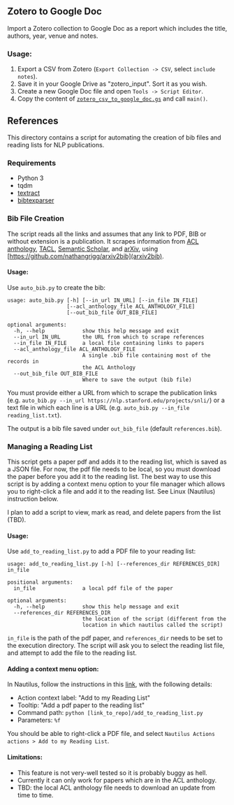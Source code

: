 ## Zotero to Google Doc

Import a Zotero collection to Google Doc as a report which includes the title, authors, year, venue and notes. 

### Usage:

1. Export a CSV from Zotero (`Export Collection -> CSV`, select `include notes`). 
2. Save it in your Google Drive as "zotero_input". Sort it as you wish. 
3. Create a new Google Doc file and open `Tools -> Script Editor`.  
4. Copy the content of [`zotero_csv_to_google_doc.gs`](zotero_to_google_doc/zotero_csv_to_google_doc.gs) and call `main()`. 


## References

This directory contains a script for automating the creation of bib files and reading lists for NLP publications.

### Requirements

* Python 3
* tqdm
* [textract](http://textract.readthedocs.io/en/latest/installation.html)
* [bibtexparser](https://bibtexparser.readthedocs.io/en/master/)

### Bib File Creation

The script reads all the links and assumes that any link to PDF, BIB or without extension is a publication.
It scrapes information from [ACL anthology](http://aclweb.org/anthology/), [TACL](https://transacl.org/ojs/index.php/tacl/),
[Semantic Scholar](https://www.semanticscholar.org),
and [arXiv](https://arxiv.org), using [https://github.com/nathangrigg/arxiv2bib](arxiv2bib).

#### Usage:

Use `auto_bib.py` to create the bib:

```
usage: auto_bib.py [-h] [--in_url IN_URL] [--in_file IN_FILE]
                   [--acl_anthology_file ACL_ANTHOLOGY_FILE]
                   [--out_bib_file OUT_BIB_FILE]

optional arguments:
  -h, --help            show this help message and exit
  --in_url IN_URL       the URL from which to scrape references
  --in_file IN_FILE     a local file containing links to papers
  --acl_anthology_file ACL_ANTHOLOGY_FILE
                        A single .bib file containing most of the records in
                        the ACL Anthology
  --out_bib_file OUT_BIB_FILE
                        Where to save the output (bib file)
```

You must provide either a URL from which to scrape the publication links (e.g. `auto_bib.py --in_url https://nlp.stanford.edu/projects/snli/`)
or a text file in which each line is a URL (e.g. `auto_bib.py --in_file reading_list.txt`).

The output is a bib file saved under `out_bib_file` (default `references.bib`).

### Managing a Reading List

This script gets a paper pdf and adds it to the reading list, which is saved as a JSON file.
For now, the pdf file needs to be local, so you must download the paper before you add it to the reading list.
The best way to use this script is by adding a context menu option to your file manager 
which allows you to right-click a file and add it to the reading list.
See Linux (Nautilus) instruction below.  

I plan to add a script to view, mark as read, and delete papers from the list (TBD).

#### Usage:

Use `add_to_reading_list.py` to add a PDF file to your reading list:

```
usage: add_to_reading_list.py [-h] [--references_dir REFERENCES_DIR] in_file

positional arguments:
  in_file               a local pdf file of the paper

optional arguments:
  -h, --help            show this help message and exit
  --references_dir REFERENCES_DIR
                        the location of the script (different from the
                        location in which nautilus called the script)
```

`in_file` is the path of the pdf paper, and `references_dir` needs to be set to the execution directory.
The script will ask you to select the reading list file, and attempt to add the file to the reading list.

#### Adding a context menu option:

In Nautilus, follow the instructions in this [link](https://www.howtogeek.com/116807/how-to-easily-add-custom-right-click-options-to-ubuntus-file-manager/), with the following details:

- Action context label: "Add to my Reading List"
- Tooltip: "Add a pdf paper to the reading list"
- Command path: `python [link_to_repo]/add_to_reading_list.py`
- Parameters: `%f`

You should be able to right-click a PDF file, and select `Nautilus Actions actions > Add to my Reading List`. 

#### Limitations:

- This feature is not very-well tested so it is probably buggy as hell. 
- Currently it can only work for papers which are in the ACL anthology. 
- TBD: the local ACL anthology file needs to download an update from time to time.




